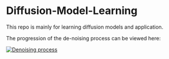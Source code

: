 # Diffusion-Model-Learning
This repo is mainly for learning diffusion models and application. 

The progression of the de-noising process can be viewed here:

[![Denoising process](results/denoising.gif)](https://drive.google.com/file/d/11vHLk3XAHtV3lCx5VFZc9A4mro7KQFlp/view?usp=sharing)
